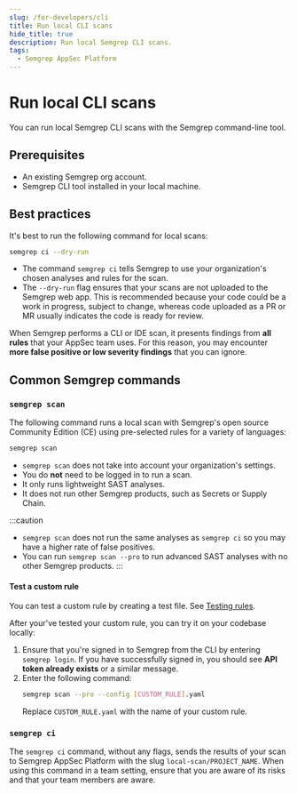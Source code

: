 ```yaml
---
slug: /for-developers/cli
title: Run local CLI scans
hide_title: true
description: Run local Semgrep CLI scans.
tags:
  - Semgrep AppSec Platform
---
```


# Run local CLI scans

You can run local Semgrep CLI scans with the Semgrep command-line tool.

## Prerequisites

- An existing Semgrep org account.
- Semgrep CLI tool installed in your local machine.

## Best practices

It's best to run the following command for local scans:

```bash
semgrep ci --dry-run
```

- The command `semgrep ci` tells Semgrep to use your organization's chosen analyses and rules for the scan.
- The `--dry-run` flag ensures that your scans are not uploaded to the Semgrep web app. This is recommended because your code could be a work in progress, subject to change, whereas code uploaded as a PR or MR usually indicates the code is ready for review. 

When Semgrep performs a CLI or IDE scan, it presents findings from **all rules** that your AppSec team uses. For this reason, you may encounter **more false positive or low severity findings** that you can ignore.

## Common Semgrep commands

### `semgrep scan`

The following command runs a local scan with Semgrep's open source Community Edition (CE) using pre-selected rules for a variety of languages:

```bash
semgrep scan
```
- `semgrep scan` does not take into account your organization's settings.
- You do **not** need to be logged in to run a scan.
- It only runs lightweight SAST analyses.
- It does not run other Semgrep products, such as Secrets or Supply Chain. 

:::caution
- `semgrep scan` does not run the same analyses as `semgrep ci` so you may have a higher rate of false positives.
- You can run `semgrep scan --pro` to run advanced SAST analyses with no other Semgrep products.
:::

#### Test a custom rule

You can test a custom rule by creating a test file. See [Testing rules](/writing-rules/testing-rules). 

After your've tested your custom rule, you can try it on your codebase locally:

1. Ensure that you're signed in to Semgrep from the CLI by entering `semgrep login`. If you have successfully signed in, you should see **API token already exists** or a similar message.
1. Enter the following command:
    ```bash
    semgrep scan --pro --config [CUSTOM_RULE].yaml
    ```
    Replace `CUSTOM_RULE.yaml` with the name of your custom rule.

### `semgrep ci`

The `semgrep ci` command, without any flags, sends the results of your scan to Semgrep AppSec Platform with the slug `local-scan/PROJECT_NAME`. When using this command in a team setting, ensure that you are aware of its risks and that your team members are aware.

